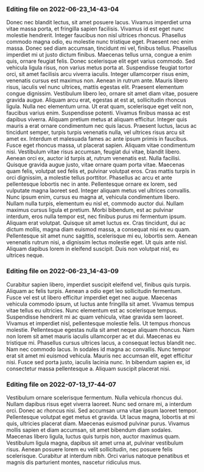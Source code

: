 

### Editing file on 2022-06-23_14-43-04

Donec nec blandit lectus, sit amet posuere lacus. Vivamus imperdiet urna vitae massa porta, et fringilla sapien facilisis. Vivamus id est eget nunc molestie hendrerit. Integer faucibus non nisl ultrices rhoncus. Phasellus commodo magna odio, eu molestie nunc tristique eget. Praesent nec enim massa. Donec sed diam accumsan, tincidunt mi vel, finibus tellus. Phasellus imperdiet mi ut justo dictum finibus. Maecenas tellus urna, congue a enim quis, ornare feugiat felis. Donec scelerisque elit eget varius commodo. Sed vehicula ligula risus, non varius metus porta at. Suspendisse feugiat tortor orci, sit amet facilisis arcu viverra iaculis.
Integer ullamcorper risus enim, venenatis cursus est maximus non. Aenean in rutrum ante. Mauris libero risus, iaculis vel nunc ultrices, mattis egestas elit. Praesent elementum congue dignissim. Vestibulum libero leo, ornare sit amet diam vitae, posuere gravida augue. Aliquam arcu erat, egestas at est at, sollicitudin rhoncus ligula. Nulla nec elementum urna.
Ut erat quam, scelerisque eget velit non, faucibus varius enim. Suspendisse potenti. Vivamus finibus massa ac est dapibus viverra. Aliquam pretium metus at aliquam efficitur. Integer quis mauris a erat ornare condimentum nec quis lacus. Praesent luctus, lacus ac tincidunt semper, turpis turpis venenatis nulla, vel ultrices risus arcu sit amet ex. Interdum et malesuada fames ac ante ipsum primis in faucibus. Fusce eget rhoncus massa, ut placerat sapien. Aliquam vitae condimentum nisi. Vestibulum vitae risus accumsan, feugiat dui vitae, blandit libero. Aenean orci ex, auctor id turpis at, rutrum venenatis est. Nulla facilisi. Quisque gravida augue justo, vitae ornare quam porta vitae. Maecenas quam felis, volutpat sed felis et, pulvinar volutpat eros. Cras mattis turpis in orci dignissim, a molestie tellus porttitor. Phasellus ac arcu et ante pellentesque lobortis nec in ante.
Pellentesque ornare ex lorem, sed vulputate magna laoreet sed. Integer aliquam metus vel ultrices convallis. Nunc ipsum enim, cursus eu magna at, vehicula condimentum libero. Nullam nulla turpis, elementum eu nisl et, commodo auctor dui. Nullam maximus cursus ligula et pretium. Morbi bibendum, est ac pulvinar interdum, eros nulla tempor est, nec finibus purus mi fermentum ipsum. Aliquam erat volutpat. Quisque sit amet luctus ex. Cras tincidunt, dui ac dictum mollis, magna diam euismod massa, a consequat nisi ex eu quam. Pellentesque sit amet nunc sagittis, scelerisque mi eu, lobortis sem. Aenean venenatis rutrum nisi, a dignissim lectus molestie eget. Ut quis ante nisl. Aliquam dapibus lorem in eleifend suscipit. Duis non volutpat nisl, eu ultrices neque.




### Editing file on 2022-06-23_14-43-09

Curabitur sapien libero, imperdiet suscipit eleifend vel, finibus quis turpis. Aliquam ac felis turpis. Aenean a odio eget leo sollicitudin fermentum. Fusce vel est ut libero efficitur imperdiet eget nec augue. Maecenas vehicula commodo ipsum, ut luctus ante fringilla sit amet. Vivamus tempus vitae tellus eu ultricies. Nunc elementum est ac scelerisque tempus. Suspendisse hendrerit mi ac quam vehicula, vitae gravida sem laoreet. Vivamus et imperdiet nisl, pellentesque molestie felis.
Ut tempus rhoncus molestie. Pellentesque egestas nulla sit amet neque aliquam rhoncus. Nam non lorem sit amet mauris iaculis ullamcorper ac et dui. Maecenas eu tristique mi. Phasellus cursus ultrices lacus, a consequat lectus blandit nec. Nam nec commodo lacus. In sodales id magna ac convallis. Nunc tempor erat sit amet mi euismod vehicula. Mauris nec accumsan elit, eget efficitur nisi. Fusce sed porta justo, iaculis lacinia nunc. In bibendum sapien ex, id consectetur massa pellentesque a. Aliquam suscipit placerat nisi.




### Editing file on 2022-07-13_17-44-07

Vestibulum ornare scelerisque fermentum. Nulla vehicula rhoncus dui. Nullam dapibus risus eget viverra laoreet. Nunc sed ornare mi, a interdum orci. Donec ac rhoncus nisi. Sed accumsan urna vitae ipsum laoreet tempor. Pellentesque volutpat eget metus et gravida. Ut lacus magna, lobortis at mi quis, ultricies placerat diam. Maecenas euismod pulvinar purus. Vivamus mollis sapien et diam accumsan, sit amet bibendum diam sodales. Maecenas libero ligula, luctus quis turpis non, auctor maximus quam. Vestibulum ligula magna, dapibus sit amet urna at, pulvinar vestibulum risus. Aenean posuere lorem eu velit sollicitudin, nec posuere felis scelerisque. Curabitur at interdum nibh. Orci varius natoque penatibus et magnis dis parturient montes, nascetur ridiculus mus.


